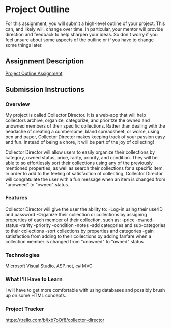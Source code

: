 # Project Outline
For this assignment, you will submit a high-level outline of your project. This can, and likely will, change over time. In particular, your mentor will provide direction and feedback to help sharpen your ideas. So don't worry if you feel unsure about some aspects of the outline or if you have to change some things later.

## Assignment Description
[Project Outline Assignment](https://education.launchcode.org/liftoff/modules/assignments/project-outline)

## Submission Instructions

### Overview
My project is called Collector Director.  It is a web-app that will help collectors archive, organize, categorize, and prioritze the owned and unowned members of their specific collections.  Rather than dealing with the headache of creating a cumbersome, bland spreadsheet, or worse, using pen and paper, Collector Director makes keeping track of your passion easy and fun.  Instead of being a chore, it will be part of the joy of collecting!

Collector Director will allow users to easily organize their collections by category, owned status, price, rarity, priority, and condition.  They will be able to so effortlessly sort their collections using any of the previously mentioned properties, as well as search their collections for a specific item.  In order to add to the feeling of satisfaction of collecting, Collector Director will congratulate the user with a fun message when an item is changed from "unowned" to "owned" status.

### Features
Collector Director will give the user the ability to:
  -Log-in using their userID and password
  -Organize their collection or collections by assigning properties of each member of their collection, such as:
    -price
    -owned-status
    -rarity
    -priority
    -condition
    -notes
  -add categories and sub-categories to their collections
  -sort collections by properties and categories
  -gain satisfaction from adding to their collections by adding fanfare when a collection member is changed from "unowned" to "owned"     status
### Technologies
Microsoft Visual Studio, ASP.net, c# MVC
### What I'll Have to Learn
I will have to get more comfortable with using databases and possibly brush up on some HTML concepts.
### Project Tracker
https://trello.com/b/lxb7oOf8/collector-director
